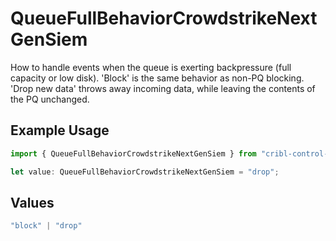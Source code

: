 # QueueFullBehaviorCrowdstrikeNextGenSiem

How to handle events when the queue is exerting backpressure (full capacity or low disk). 'Block' is the same behavior as non-PQ blocking. 'Drop new data' throws away incoming data, while leaving the contents of the PQ unchanged.

## Example Usage

```typescript
import { QueueFullBehaviorCrowdstrikeNextGenSiem } from "cribl-control-plane/models/operations";

let value: QueueFullBehaviorCrowdstrikeNextGenSiem = "drop";
```

## Values

```typescript
"block" | "drop"
```